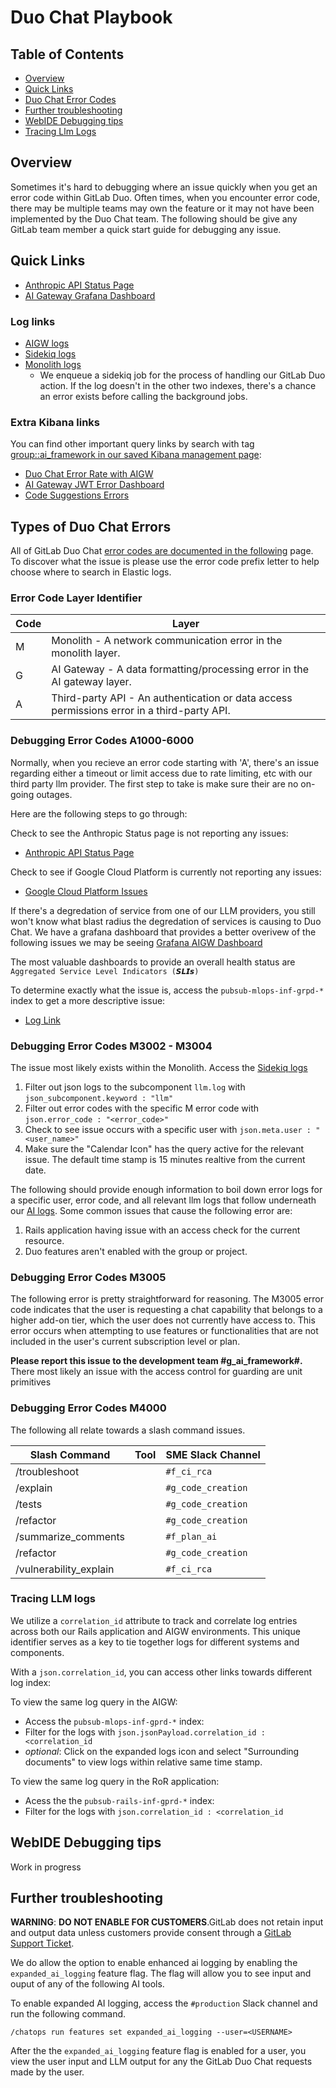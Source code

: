 # Duo Chat Playbook

## Table of Contents

- [Overview](#overview)
- [Quick Links](#quick-links)
- [Duo Chat Error Codes](#types-of-duo-chat-errors)
- [Further troubleshooting](#further-troubleshooting)
- [WebIDE Debugging tips](#webide-debugging-tips)
- [Tracing Llm Logs](#tracing-llm-logs)

## Overview

Sometimes it's hard to debugging where an issue quickly when you get an error code within GitLab Duo. Often times, when you encounter error code, there may be multiple teams may own the feature or it may not have been implemented by the Duo Chat team. The following should be give any GitLab team member a quick start guide for debugging any issue.

## Quick Links

- [Anthropic API Status Page](https://status.anthropic.com/)
- [AI Gateway Grafana Dashboard](https://dashboards.gitlab.net/d/ai-gateway-main/ai-gateway3a-overview?orgId=1)

### Log links

- [AIGW logs](https://log.gprd.gitlab.net/app/discover#/?_g=h@5e3096a&_a=h@4785d23)
- [Sidekiq logs](https://log.gprd.gitlab.net/app/discover#/view/de602330-fde3-11ee-afdf-41b4671bc1cc?_g=h@0938cf7&_a=h@96877b0)
- [Monolith logs](https://log.gprd.gitlab.net/app/discover#/?_g=h@5e3096a&_a=h@cf0db95)
  - We enqueue a sidekiq job for the process of handling our GitLab Duo action. If the log doesn't in the other two indexes, there's a chance an error exists before calling the background jobs.

### Extra Kibana links

You can find other important query links by search with tag [group::ai_framework in our saved Kibana management page](https://log.gprd.gitlab.net/app/management/kibana/objects):

- [Duo Chat Error Rate with AIGW](https://log.gprd.gitlab.net/app/dashboards#/view/5f334d60-cfd7-11ee-bc6b-0b206b291ea1?_g=h@2294574)
- [AI Gateway JWT Error Dashboard](https://log.gprd.gitlab.net/app/dashboards#/view/52e09bf4-a739-4686-9bb3-2f6bf1d69cab?_g=h@2294574)
- [Code Suggestions Errors](https://log.gprd.gitlab.net/app/dashboards#/view/031cd3a0-61c0-11ee-ac5b-8f88ebd04638?_g=h@2294574)

## Types of Duo Chat Errors

All of GitLab Duo Chat [error codes are documented in the following](https://gitlab.com/gitlab-org/gitlab/-/blob/master/doc/user/gitlab_duo_chat/troubleshooting.md#the-gitlab-duo-chat-button-is-not-displayed) page. To discover what the issue is please use the error code prefix letter to help choose where to search in Elastic logs.

### Error Code Layer Identifier

| Code | Layer           |
|------|-----------------|
| M    | Monolith - A network communication error in the monolith layer.     |
| G    | AI Gateway - A data formatting/processing error in the AI gateway layer.     |
| A    | Third-party API - An authentication or data access permissions error in a third-party API.|

### Debugging Error Codes A1000-6000

Normally, when you recieve an error code starting with 'A', there's an issue regarding either a timeout or limit access due to rate limiting, etc with our third party llm provider. The first step to take is make sure their are no on-going outages.

Here are the following steps to go through:

Check to see the Anthropic Status page is not reporting any issues:

- [Anthropic API Status Page](https://status.anthropic.com/)

Check to see if Google Cloud Platform is currently not reporting any issues:

- [Google Cloud Platform Issues](https://status.cloud.google.com/)

If there's a degredation of service from one of our LLM providers, you still won't know what blast radius the degredation of services is causing to Duo Chat. We have a grafana dashboard that provides a better overivew of the following issues we may be seeing [Grafana AIGW Dashboard](https://dashboards.gitlab.net/d/ai-gateway-main/ai-gateway3a-overview?orgId=1)

The most valuable dashboards to provide an overall health status are `Aggregated Service Level Indicators (𝙎𝙇𝙄𝙨)`

To determine exactly what the issue is, access the `pubsub-mlops-inf-grpd-*` index to get a more descriptive issue:

- [Log Link](https://log.gprd.gitlab.net/app/r/s/pbW4x)

### Debugging Error Codes M3002 - M3004

The issue most likely exists within the Monolith. Access the [Sidekiq logs](https://log.gprd.gitlab.net/app/discover#/view/de602330-fde3-11ee-afdf-41b4671bc1cc?_g=h@0938cf7&_a=h@96877b0)

1. Filter out json logs to the subcomponent `llm.log` with `json_subcomponent.keyword : "llm"`
2. Filter out error codes with the specific M error code with `json.error_code : "<error_code>" `
3. Check to see issue occurs with a specific user with `json.meta.user : "<user_name>" `
4. Make sure the "Calendar Icon" has the query active for the relevant issue. The default time stamp is 15 minutes realtive from the current date.

The following should provide enough information to boil down error logs for a specific user, error code, and all relevant llm logs that follow underneath our [AI logs](https://docs.gitlab.com/ee/administration/logs/#llmlog). Some common issues that cause the following error are:

1. Rails application having issue with an access check for the current resource.
2. Duo features aren't enabled with the group or project.

### Debugging Error Codes M3005

The following error is pretty straightforward for reasoning. The M3005 error code indicates that the user is requesting a chat capability that belongs to a higher add-on tier, which the user does not currently have access to. This error occurs when attempting to use features or functionalities that are not included in the user's current subscription level or plan.

**Please report this issue to the development team #g_ai_framework#.** There most likely an issue with the access control for guarding are unit primitives

### Debugging Error Codes M4000

The following all relate towards a slash command issues.

| Slash Command | Tool | SME Slack Channel |
|---------------|------|------------|
| /troubleshoot              |      | `#f_ci_rca`        |
| /explain            |      | `#g_code_creation`           |
| /tests             |      | `#g_code_creation`           |
| /refactor | |`#g_code_creation` |
| /summarize_comments             |      |  `#f_plan_ai`          |
| /refactor            |      |  `#g_code_creation`          |
| /vulnerability_explain            |      | `#f_ci_rca`           |

### Tracing LLM logs

We utilize a `correlation_id` attribute to track and correlate log entries across both our Rails application and AIGW environments. This unique identifier serves as a key to tie together logs for different systems and components.

With a `json.correlation_id`, you can access other links towards different log index:

To view the same log query in the AIGW:

- Access the `pubsub-mlops-inf-gprd-*` index:
- Filter for the logs with `json.jsonPayload.correlation_id : <correlation_id`
- _optional_: Click on the expanded logs icon and select "Surrounding documents" to view logs within relative same time stamp.

To view the same log query in the RoR application:

- Acess the the `pubsub-rails-inf-gprd-*` index:
- Filter for the logs with `json.correlation_id : <correlation_id`

## WebIDE Debugging tips

Work in progress

## Further troubleshooting

**WARNING**: **DO NOT ENABLE FOR CUSTOMERS**.GitLab does not retain input and output data unless customers provide consent through a [GitLab Support Ticket](https://docs.gitlab.com/ee/user/gitlab_duo/data_usage.html#:~:text=GitLab%20does%20not%20retain%20input%20and%20output%20data%20unless%20customers%20provide%20consent%20through%20a%20GitLab%20Support%20Ticket.).

We do allow the option to enable enhanced ai logging by enabling the `expanded_ai_logging` feature flag. The flag will allow you to see input and ouput of any of the following AI tools.

To enable expanded AI logging, access the `#production` Slack channel and run the following command.

```
/chatops run features set expanded_ai_logging --user=<USERNAME>
```

After the the `expanded_ai_logging` feature flag is enabled for a user, you view the user input and LLM output for any the GitLab Duo Chat requests made by the user.
